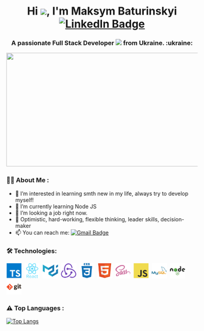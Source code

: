 <div id="header" align="center">  
  <h1>
    Hi <img src="https://media.giphy.com/media/hvRJCLFzcasrR4ia7z/giphy.gif" width="30px"/>, I'm Maksym Baturinskyi
    <div id="badges">
    <a href="https://www.linkedin.com/in/maksym-baturinskyi/">
      <img src="https://img.shields.io/badge/LinkedIn-blue?style=for-the-badge&logo=linkedin&logoColor=white" alt="LinkedIn Badge"/>
    </a>
</div>
  </h1>
  <h3>
    A passionate Full Stack Developer <img src="https://media.giphy.com/media/WUlplcMpOCEmTGBtBW/giphy.gif" width="30"> from Ukraine. :ukraine:
  </h3>
</div>


<div align="center">
  <img src="https://media.giphy.com/media/dWesBcTLavkZuG35MI/giphy.gif" width="600" height="300"/>
</div>

### :man_technologist: About Me :
- 👀 I’m interested in learning smth new in my life, always try to develop myself!
- 🌱 I’m currently learning Node JS
- 💞️ I’m looking a job right now.
-  :ninja: Optimistic, hard-working, flexible thinking, leader skills, decision-maker
- 📫 You can reach me: [![Gmail Badge](https://img.shields.io/badge/-gmail-red?style=flat&logo=Gmail&logoColor=white)](baturinskyi@gmail.com)

### :hammer_and_wrench: Technologies:
<div>
  <img src="https://github.com/devicons/devicon/blob/master/icons/typescript/typescript-plain.svg" title="TypeScript" alt="TypeScript" width="40" height="40"/>&nbsp;
  <img src="https://github.com/devicons/devicon/blob/master/icons/react/react-original-wordmark.svg" title="React" alt="React" width="40" height="40"/>&nbsp;
  <img src="https://github.com/devicons/devicon/blob/master/icons/materialui/materialui-original.svg" title="Material UI" alt="Material UI" width="40" height="40"/>&nbsp;
  <img src="https://github.com/devicons/devicon/blob/master/icons/redux/redux-original.svg" title="Redux" alt="Redux " width="40" height="40"/>&nbsp;
  <img src="https://github.com/devicons/devicon/blob/master/icons/css3/css3-plain-wordmark.svg"  title="CSS3" alt="CSS" width="40" height="40"/>&nbsp;
  <img src="https://github.com/devicons/devicon/blob/master/icons/html5/html5-original.svg" title="HTML5" alt="HTML" width="40" height="40"/>&nbsp;
  <img src="https://github.com/devicons/devicon/blob/master/icons/sass/sass-original.svg" title="HTML5" alt="HTML" width="40" height="40"/>&nbsp;
  <img src="https://github.com/devicons/devicon/blob/master/icons/javascript/javascript-original.svg" title="JavaScript" alt="JavaScript" width="40" height="40"/>&nbsp;
  <img src="https://github.com/devicons/devicon/blob/master/icons/mysql/mysql-original-wordmark.svg" title="MySQL"  alt="MySQL" width="40" height="40"/>&nbsp;
  <img src="https://github.com/devicons/devicon/blob/master/icons/nodejs/nodejs-original-wordmark.svg" title="NodeJS" alt="NodeJS" width="40" height="40"/>&nbsp;
  <img src="https://github.com/devicons/devicon/blob/master/icons/git/git-original-wordmark.svg" title="Git" **alt="Git" width="40" height="40"/>
</div>

### :warning: Top Languages :
[![Top Langs](https://github-readme-stats.vercel.app/api/top-langs/?username=MaksymBaturinskyi&layout=compact&theme=vision-friendly-dark)](https://github.com/anuraghazra/github-readme-stats)

<div>
    <img src="https://komarev.com/ghpvc/?username=GabrielMaksimovich&style=flat-square&color=blue" alt=""/>
</div>
